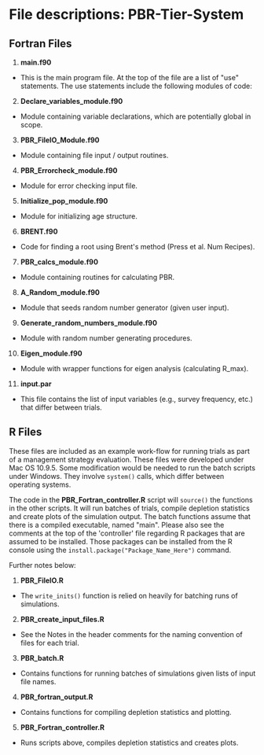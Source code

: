 File descriptions: PBR-Tier-System
===============

## Fortran Files

1. **main.f90** 
  * This is the main program file. At the top of the file are a list of "use" statements. The use statements include the following modules of code: 

2. **Declare_variables_module.f90**  
  * Module containing variable declarations, which are potentially global in scope.

3. **PBR_FileIO_Module.f90**  
  * Module containing file input / output routines.

4. **PBR_Errorcheck_module.f90**  
  * Module for error checking input file. 

5. **Initialize_pop_module.f90**  
  * Module for initializing age structure.

6. **BRENT.f90**  
  * Code for finding a root using Brent's method (Press et al. Num Recipes).

7. **PBR_calcs_module.f90**  
  * Module containing routines for calculating PBR.

8. **A_Random_module.f90**  
  * Module that seeds random number generator (given user input).

9. **Generate_random_numbers_module.f90**  
  * Module with random number generating procedures.

10. **Eigen_module.f90**  
  * Module with wrapper functions for eigen analysis (calculating R_max).

11. **input.par**  
  * This file contains the list of input variables (e.g., survey frequency, etc.) that differ between trials. 

## R Files 

These files are included as an example work-flow for running trials as part of a management strategy evaluation. These files were developed under Mac OS 10.9.5. Some modification would be needed to run the batch scripts under Windows. They involve `system()` calls, which differ between operating systems. 

The code in the **PBR_Fortran_controller.R** script will `source()` the functions in the other scripts. It will run batches of trials, compile depletion statistics and create plots of the simulation output. The batch functions assume that there is a compiled executable, named "main". Please also see the comments at the top of the 'controller' file regarding R packages that are assumed to be installed. Those packages can be installed from the R console using the `install.package("Package_Name_Here")` command.

Further notes below:   

1. **PBR_FileIO.R**
  * The `write_inits()` function is relied on heavily for batching runs of simulations.
  
2. **PBR_create_input_files.R**
  * See the Notes in the header comments for the naming convention of files for each trial.

3. **PBR_batch.R**
  * Contains functions for running batches of simulations given lists of input file names. 

4. **PBR_fortran_output.R**
  * Contains functions for compiling depletion statistics and plotting. 

5. **PBR_Fortran_controller.R**
  * Runs scripts above, compiles depletion statistics and creates plots.








